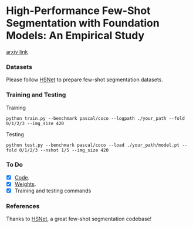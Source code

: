 # High-Performance Few-Shot Segmentation with Foundation Models: An Empirical Study

[arxiv link](https://arxiv.org/pdf/2409.06305)

### Datasets

Please follow [HSNet](https://github.com/juhongm999/hsnet?tab=readme-ov-file#preparing-few-shot-segmentation-datasets) to prepare few-shot segmentation datasets.

### Training and Testing

Training

```
python train.py --benchmark pascal/coco --logpath ./your_path --fold 0/1/2/3 --img_size 420
```

Testing

```
python test.py --benchmark pascal/coco --load ./your_path/model.pt --fold 0/1/2/3 --nshot 1/5 --img_size 420
```

### To Do

- [x] [Code](https://github.com/DUT-CSJ/FoundationFSS).
- [x] [Weights](https://github.com/DUT-CSJ/FoundationFSS/releases/download/weights/model_weights.zip).
- [x] Training and testing commands

### References

Thanks to [HSNet](https://github.com/juhongm999/hsnet), a great few-shot segmentation codebase!
